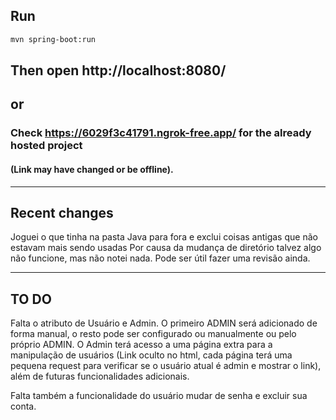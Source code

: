 ## Run
```bash
mvn spring-boot:run
```

## Then open http://localhost:8080/

## or
### Check https://6029f3c41791.ngrok-free.app/ for the already hosted project 
#### (Link may have changed or be offline).

---
## Recent changes
Joguei o que tinha na pasta Java para fora e exclui coisas antigas que não estavam mais sendo usadas
Por causa da mudança de diretório talvez algo não funcione, mas não notei nada. Pode ser útil fazer uma revisão ainda.

---
## TO DO
Falta o atributo de Usuário e Admin. O primeiro ADMIN será adicionado de forma manual, o resto pode ser configurado ou manualmente ou pelo próprio ADMIN.
O Admin terá acesso a uma página extra para a manipulação de usuários (Link oculto no html, cada página terá uma pequena request para verificar se o usuário atual é admin e mostrar o link), além de futuras funcionalidades adicionais.

Falta também a funcionalidade do usuário mudar de senha e excluir sua conta.